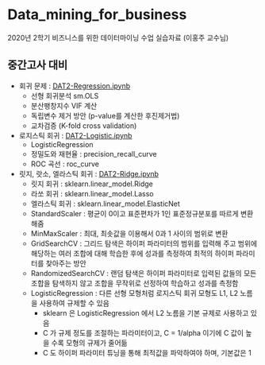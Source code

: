 # Data_mining_for_business
2020년 2학기 비즈니스를 위한 데이터마이닝 수업 실습자료 (이홍주 교수님)    

중간고사 대비
---
- 회귀 문제 : [DAT2-Regression.ipynb](https://github.com/J-TKim/Data_mining_for_business/blob/master/DAT2-Regression.ipynb)
  - 선형 회귀분석 sm.OLS
  - 분산팽창지수 VIF 계산
  - 독립변수 제거 방안 (p-value를 계산한 후진제거법)
  - 교차검증 (K-fold cross validation)
 - 로지스틱 회귀 : [DAT2-Logistic.ipynb](https://github.com/J-TKim/Data_mining_for_business/blob/master/DAT2-Logistic.ipynb)
   - LogisticRegression
   - 정밀도와 재현율 : precision_recall_curve
   - ROC 곡선 : roc_curve
  - 릿지, 랏소, 엘라스틱 회귀 : [DAT2-Ridge.ipynb](https://github.com/J-TKim/Data_mining_for_business/blob/master/DAT2-Ridge.ipynb)
    - 릿지 회귀 : sklearn.linear_model.Ridge
    - 라쏘 회귀 : sklearn.linear_model.Lasso
    - 엘라스틱 회귀 : sklearn.linear_model.ElasticNet
    - StandardScaler : 평균이 0이고 표준편차가 1인 표준정규분포를 따르게 변환해줌
    - MinMaxScaler : 최대, 최솟값을 이용해서 0과 1 사이의 범위로 변환
    - GridSearchCV : 그리드 탐색은 하이퍼 파라미터의 범위를 입력해 주고 범위에 해당하는 여러 조합에 대해 학습한 후에 성과를 측정하여 최적의 하이퍼 파라미터를 찾아주는 방안
    - RandomizedSearchCV : 랜덤 탐색은 하이퍼 파라미터로 입력된 값들의 모든 조합을 탐색하지 않고 조합을 무작위로 선정하여 학습하고 성과를 측정함
    - LogisticRegression : 다른 선형 모형처럼 로지스틱 회귀 모형도 L1, L2 노름을 사용하여 규제할 수 있음
      - sklearn 은 LogisticRegression 에서 L2 노름을 기본 규제로 사용하고 있음
      - C 가 규제 정도를 조절하는 파라미터이고, C = 1/alpha 이기에 C 값이 높을 수록 모형의 규제가 줄어듦
      - C 도 하이퍼 파라미터 튜닝을 통해 최적값을 파악하여야 하며, 기본값은 1
